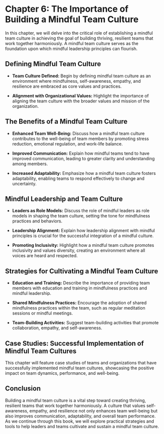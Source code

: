 Chapter 6: The Importance of Building a Mindful Team Culture
============================================================

In this chapter, we will delve into the critical role of establishing a mindful team culture in achieving the goal of building thriving, resilient teams that work together harmoniously. A mindful team culture serves as the foundation upon which mindful leadership principles can flourish.

Defining Mindful Team Culture
-----------------------------

* **Team Culture Defined:** Begin by defining mindful team culture as an environment where mindfulness, self-awareness, empathy, and resilience are embraced as core values and practices.

* **Alignment with Organizational Values:** Highlight the importance of aligning the team culture with the broader values and mission of the organization.

The Benefits of a Mindful Team Culture
--------------------------------------

* **Enhanced Team Well-Being:** Discuss how a mindful team culture contributes to the well-being of team members by promoting stress reduction, emotional regulation, and work-life balance.

* **Improved Communication:** Explain how mindful teams tend to have improved communication, leading to greater clarity and understanding among members.

* **Increased Adaptability:** Emphasize how a mindful team culture fosters adaptability, enabling teams to respond effectively to change and uncertainty.

Mindful Leadership and Team Culture
-----------------------------------

* **Leaders as Role Models:** Discuss the role of mindful leaders as role models in shaping the team culture, setting the tone for mindfulness practices and behaviors.

* **Leadership Alignment:** Explain how leadership alignment with mindful principles is crucial for the successful integration of a mindful culture.

* **Promoting Inclusivity:** Highlight how a mindful team culture promotes inclusivity and values diversity, creating an environment where all voices are heard and respected.

Strategies for Cultivating a Mindful Team Culture
-------------------------------------------------

* **Education and Training:** Describe the importance of providing team members with education and training in mindfulness practices and mindful leadership.

* **Shared Mindfulness Practices:** Encourage the adoption of shared mindfulness practices within the team, such as regular meditation sessions or mindful meetings.

* **Team-Building Activities:** Suggest team-building activities that promote collaboration, empathy, and self-awareness.

Case Studies: Successful Implementation of Mindful Team Cultures
----------------------------------------------------------------

This chapter will feature case studies of teams and organizations that have successfully implemented mindful team cultures, showcasing the positive impact on team dynamics, performance, and well-being.

Conclusion
----------

Building a mindful team culture is a vital step toward creating thriving, resilient teams that work together harmoniously. A culture that values self-awareness, empathy, and resilience not only enhances team well-being but also improves communication, adaptability, and overall team performance. As we continue through this book, we will explore practical strategies and tools to help leaders and teams cultivate and sustain a mindful team culture.
